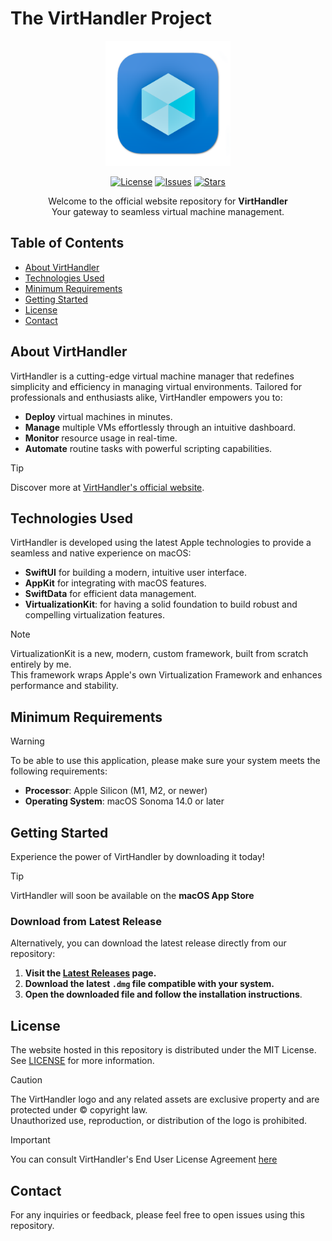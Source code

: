 # The VirtHandler Project

<div align="center">
  <img src="assets/appicon1024.png" width="200" height="200">

  [![License](https://img.shields.io/github/license/iOmega8561/VirtHandlerWiki)](LICENSE)
  [![Issues](https://img.shields.io/github/issues/iOmega8561/VirtHandlerWiki)](https://github.com/yourusername/virthandler-website/issues)
  [![Stars](https://img.shields.io/github/stars/iOmega8561/VirtHandlerWiki)](https://github.com/yourusername/virthandler-website/stargazers)

  <p>Welcome to the official website repository for <strong>VirtHandler</strong><br>Your gateway to seamless virtual machine management.</p>

</div>

## Table of Contents

- [About VirtHandler](#about-virthandler)
- [Technologies Used](#technologies-used)
- [Minimum Requirements](#minimum-requirements)
- [Getting Started](#getting-started)
- [License](#license)
- [Contact](#contact)

## About VirtHandler

VirtHandler is a cutting-edge virtual machine manager that redefines simplicity and efficiency in managing virtual environments. Tailored for professionals and enthusiasts alike, VirtHandler empowers you to:

- **Deploy** virtual machines in minutes.
- **Manage** multiple VMs effortlessly through an intuitive dashboard.
- **Monitor** resource usage in real-time.
- **Automate** routine tasks with powerful scripting capabilities.

> [!TIP]
> Discover more at [VirtHandler's official website](https://iomega8561.github.io/VirtHandlerWiki/).

## Technologies Used

VirtHandler is developed using the latest Apple technologies to provide a seamless and native experience on macOS:

- **SwiftUI** for building a modern, intuitive user interface.
- **AppKit** for integrating with macOS features.
- **SwiftData** for efficient data management.
- **VirtualizationKit**: for having a solid foundation to build robust and compelling virtualization features.

> [!NOTE]
> VirtualizationKit is a new, modern, custom framework, built from scratch entirely by me.  
> This framework wraps Apple's own Virtualization Framework and enhances performance and stability.

## Minimum Requirements

> [!WARNING]
> To be able to use this application, please make sure your system meets the following requirements:

- **Processor**: Apple Silicon (M1, M2, or newer)
- **Operating System**: macOS Sonoma 14.0 or later

## Getting Started

Experience the power of VirtHandler by downloading it today!

> [!TIP]
> VirtHandler will soon be available on the **macOS App Store**

### Download from Latest Release

Alternatively, you can download the latest release directly from our repository:

1. **Visit the [Latest Releases](https://github.com/iOmega8561/VirtHandlerWiki/releases/latest) page.**
2. **Download the latest `.dmg` file compatible with your system.**
3. **Open the downloaded file and follow the installation instructions**.

## License

The website hosted in this repository is distributed under the MIT License. See [LICENSE](LICENSE) for more information.

> [!CAUTION]
> The VirtHandler logo and any related assets are exclusive property and are protected under &copy; copyright law.  
> Unauthorized use, reproduction, or distribution of the logo is prohibited.

> [!IMPORTANT]
> You can consult VirtHandler's End User License Agreement [here](https://iomega8561.github.io/VirtHandlerWiki/eula.html)

## Contact

For any inquiries or feedback, please feel free to open issues using this repository.
